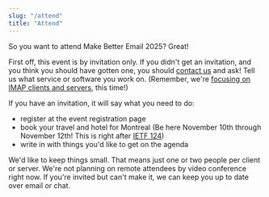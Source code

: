 ```yaml
---
slug: "/attend"
title: "Attend"
---
```


So you want to attend Make Better Email 2025?  Great!

First off, this event is by invitation only.  If you didn't get an invitation,
and you think you should have gotten one, you should [contact
us](mailto:ehlo@makebetter.email) and ask!  Tell us what service or software
you work on.  (Remember, we're [focusing on IMAP clients and servers](/about),
this time!)

If you have an invitation, it will say what you need to do:

* register at the event registration page
* book your travel and hotel for Montreal (Be here November 10th through
  November 12th!  This is right after [IETF
  124](https://www.ietf.org/meeting/124/))
* write in with things you'd like to get on the agenda

We'd like to keep things small.  That means just one or two people per client
or server.  We're not planning on remote attendees by video conference right
now.  If you're invited but can't make it, we can keep you up to date over
email or chat.
